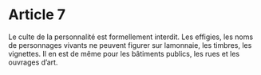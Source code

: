 # Article 7
Le culte de la personnalité est formellement interdit. Les effigies, les noms de personnages vivants ne peuvent figurer sur lamonnaie, les timbres, les vignettes. Il en est de même pour les bâtiments publics, les rues et les ouvrages d’art.
